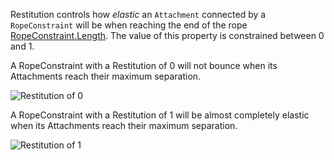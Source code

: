 Restitution controls how *elastic* an `Attachment` connected by a `RopeConstraint` will be when reaching the end of the rope [RopeConstraint.Length](https://developer.roblox.com/api-reference/property/RopeConstraint/Length). The value of this property is constrained between 0 and 1.

A RopeConstraint with a Restitution of 0 will not bounce when its Attachments reach their maximum separation.

![Restitution of 0][1]

A RopeConstraint with a Restitution of 1 will be almost completely elastic when its Attachments reach their maximum separation.

![Restitution of 1][2]

[1]: https://developer.roblox.com/assets/5b61fd89858e507e4016cec1/RopeConstraintRestitution0.gif

[2]: https://developer.roblox.com/assets/5b61fda6858e507e4016cec7/RopeConstraintRestitution1.gif